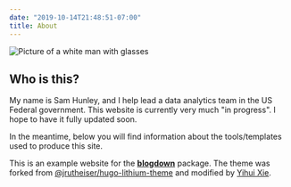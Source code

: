 ```yaml
---
date: "2019-10-14T21:48:51-07:00"
title: About
---
```


![Picture of a white man with glasses](/./about_files/smallHeadshot.png)

## Who is this?
My name is Sam Hunley, and I help lead a data analytics team in the US Federal government. This website is currently very much "in progress". I hope to have it fully updated soon.

In the meantime, below you will find information about the tools/templates used to produce this site.


This is an example website for the [**blogdown**](https://github.com/rstudio/blogdown) package. The theme was forked from [@jrutheiser/hugo-lithium-theme](https://github.com/jrutheiser/hugo-lithium-theme) and modified by [Yihui Xie](https://github.com/yihui/hugo-lithium).
